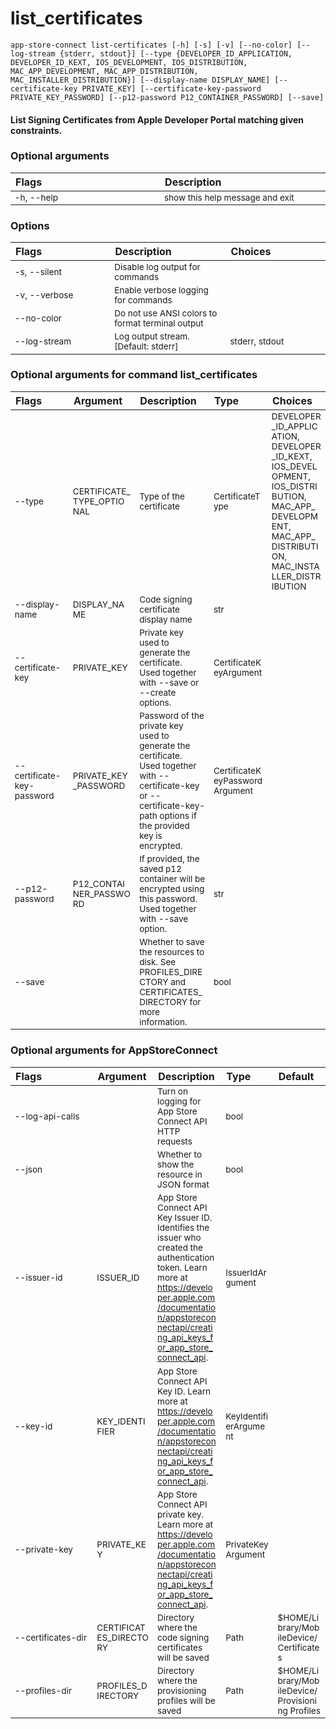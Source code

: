
list_certificates
=================
<style> td { font-size: 85%; word-break: break-word; width: 16%;} table { width:100%; border-spacing: 1px;}</style>

``app-store-connect list-certificates [-h] [-s] [-v] [--no-color] [--log-stream {stderr, stdout}] [--type {DEVELOPER_ID_APPLICATION, DEVELOPER_ID_KEXT, IOS_DEVELOPMENT, IOS_DISTRIBUTION, MAC_APP_DEVELOPMENT, MAC_APP_DISTRIBUTION, MAC_INSTALLER_DISTRIBUTION}] [--display-name DISPLAY_NAME] [--certificate-key PRIVATE_KEY] [--certificate-key-password PRIVATE_KEY_PASSWORD] [--p12-password P12_CONTAINER_PASSWORD] [--save] ``
#### List Signing Certificates from Apple Developer Portal matching given constraints.

### Optional arguments

|Flags|Description|
| :--- | :--- |
|-h, --help|show this help message and exit|

### Options

|Flags|Description|Choices|
| :--- | :--- | :--- |
|-s, --silent|Disable log output for commands||
|-v, --verbose|Enable verbose logging for commands||
|--no-color|Do not use ANSI colors to format terminal output||
|--log-stream|Log output stream. [Default: stderr]|stderr, stdout|

### Optional arguments for command list_certificates

|Flags|Argument|Description|Type|Choices|
| :--- | :--- | :--- | :--- | :--- |
|--type|CERTIFICATE_TYPE_OPTIONAL|Type of the certificate|CertificateType|DEVELOPER_ID_APPLICATION, DEVELOPER_ID_KEXT, IOS_DEVELOPMENT, IOS_DISTRIBUTION, MAC_APP_DEVELOPMENT, MAC_APP_DISTRIBUTION, MAC_INSTALLER_DISTRIBUTION|
|--display-name|DISPLAY_NAME|Code signing certificate display name|str||
|--certificate-key|PRIVATE_KEY|Private key used to generate the certificate. Used together with --save or --create options.|CertificateKeyArgument||
|--certificate-key-password|PRIVATE_KEY_PASSWORD|Password of the private key used to generate the certificate. Used together with --certificate-key or --certificate-key-path options if the provided key is encrypted.|CertificateKeyPasswordArgument||
|--p12-password|P12_CONTAINER_PASSWORD|If provided, the saved p12 container will be encrypted using this password. Used together with --save option.|str||
|--save||Whether to save the resources to disk. See PROFILES_DIRECTORY and CERTIFICATES_DIRECTORY for more information.|bool||

### Optional arguments for AppStoreConnect

|Flags|Argument|Description|Type|Default|
| :--- | :--- | :--- | :--- | :--- |
|<span style="white-space: nowrap">--log-api-calls</span>||Turn on logging for App Store Connect API HTTP requests|bool||
|<span style="white-space: nowrap">--json</span>||Whether to show the resource in JSON format|bool||
|<span style="white-space: nowrap">--issuer-id</span>|ISSUER_ID|App Store Connect API Key Issuer ID. Identifies the issuer who created the authentication token. Learn more at https://developer.apple.com/documentation/appstoreconnectapi/creating_api_keys_for_app_store_connect_api.|IssuerIdArgument||
|<span style="white-space: nowrap">--key-id</span>|KEY_IDENTIFIER|App Store Connect API Key ID. Learn more at https://developer.apple.com/documentation/appstoreconnectapi/creating_api_keys_for_app_store_connect_api.|KeyIdentifierArgument||
|<span style="white-space: nowrap">--private-key</span>|PRIVATE_KEY|App Store Connect API private key. Learn more at https://developer.apple.com/documentation/appstoreconnectapi/creating_api_keys_for_app_store_connect_api.|PrivateKeyArgument||
|<span style="white-space: nowrap">--certificates-dir</span>|CERTIFICATES_DIRECTORY|Directory where the code signing certificates will be saved|Path|$HOME/Library/MobileDevice/Certificates|
|<span style="white-space: nowrap">--profiles-dir</span>|PROFILES_DIRECTORY|Directory where the provisioning profiles will be saved|Path|$HOME/Library/MobileDevice/Provisioning Profiles|
